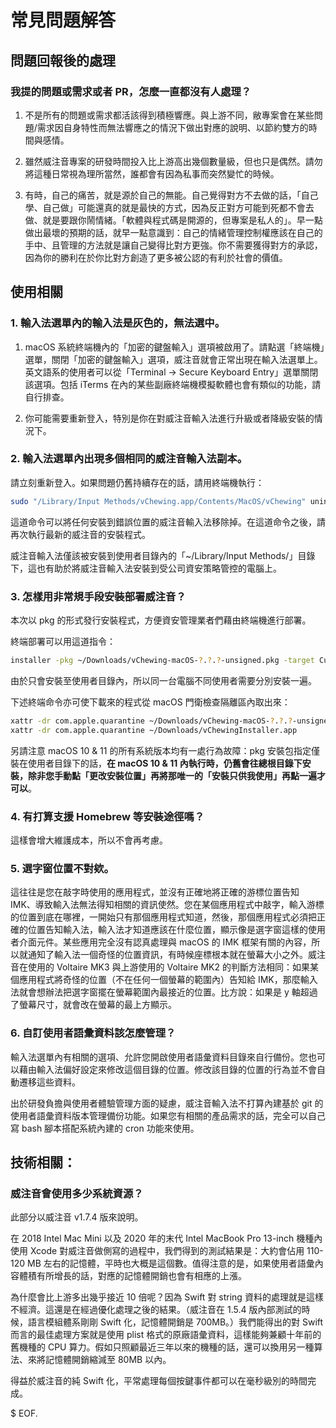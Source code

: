 # 常見問題解答

## 問題回報後的處理

### 我提的問題或需求或者 PR，怎麼一直都沒有人處理？

1. 不是所有的問題或需求都活該得到積極響應。與上游不同，敝專案會在某些問題/需求因自身特性而無法響應之的情況下做出對應的說明、以節約雙方的時間與感情。

2. 雖然威注音專案的研發時間投入比上游高出幾個數量級，但也只是偶然。請勿將這種日常視為理所當然，誰都會有因為私事而突然變忙的時候。

3. 有時，自己的痛苦，就是源於自己的無能。自己覺得對方不去做的話，「自己學、自己做」可能還真的就是最快的方式，因為反正對方可能到死都不會去做、就是要跟你鬧情緒。「軟體與程式碼是開源的，但專案是私人的」。早一點做出最壞的預期的話，就早一點意識到：自己的情緒管理控制權應該在自己的手中、且管理的方法就是讓自己變得比對方更強。你不需要獲得對方的承認，因為你的勝利在於你比對方創造了更多被公認的有利於社會的價值。

## 使用相關

### 1. 輸入法選單內的輸入法是灰色的，無法選中。

1. macOS 系統終端機內的「加密的鍵盤輸入」選項被啟用了。請點選「終端機」選單，關閉「加密的鍵盤輸入」選項，威注音就會正常出現在輸入法選單上。英文語系的使用者可以從「Terminal -> Secure Keyboard Entry」選單關閉該選項。包括 iTerms 在內的某些副廠終端機模擬軟體也會有類似的功能，請自行排查。

2. 你可能需要重新登入，特別是你在對威注音輸入法進行升級或者降級安裝的情況下。

### 2. 輸入法選單內出現多個相同的威注音輸入法副本。

請立刻重新登入。如果問題仍舊持續存在的話，請用終端機執行：

```bash
sudo "/Library/Input Methods/vChewing.app/Contents/MacOS/vChewing" uninstall
```

這道命令可以將任何安裝到錯誤位置的威注音輸入法移除掉。在這道命令之後，請再次執行最新的威注音的安裝程式。

威注音輸入法僅該被安裝到使用者目錄內的「~/Library/Input Methods/」目錄下，這也有助於將威注音輸入法安裝到受公司資安策略管控的電腦上。

### 3. 怎樣用非常規手段安裝部署威注音？

本次以 pkg 的形式發行安裝程式，方便資安管理業者們藉由終端機進行部署。

 終端部署可以用這道指令：
```bash
installer -pkg ~/Downloads/vChewing-macOS-?.?.?-unsigned.pkg -target CurrentUserHomeDirectory
```

由於只會安裝至使用者目錄內，所以同一台電腦不同使用者需要分別安裝一遍。

下述終端命令亦可使下載來的程式從 macOS 門衛檢查隔離區內取出來：
```bash
xattr -dr com.apple.quarantine ~/Downloads/vChewing-macOS-?.?.?-unsigned.pkg
xattr -dr com.apple.quarantine ~/Downloads/vChewingInstaller.app
```
另請注意 macOS 10 & 11 的所有系統版本均有一處行為故障：pkg 安裝包指定僅裝在使用者目錄下的話，**在 macOS 10 & 11
 內執行時，仍舊會往總根目錄下安裝，除非您手動點「更改安裝位置」再將那唯一的「安裝只供我使用」再點一遍才可以**。

### 4. 有打算支援 Homebrew 等安裝途徑嗎？

這樣會增大維護成本，所以不會再考慮。

### 5. 選字窗位置不對欸。

這往往是您在敲字時使用的應用程式，並沒有正確地將正確的游標位置告知 IMK、導致輸入法無法得知相關的資訊使然。您在某個應用程式中敲字，輸入游標的位置到底在哪裡，一開始只有那個應用程式知道，然後，那個應用程式必須把正確的位置告知輸入法，輸入法才知道應該在什麼位置，顯示像是選字窗這樣的使用者介面元件。某些應用完全沒有認真處理與 macOS 的 IMK 框架有關的內容，所以就通知了輸入法一個奇怪的位置資訊，有時候座標根本就在螢幕大小之外。威注音在使用的 Voltaire MK3 與上游使用的 Voltaire MK2 的判斷方法相同：如果某個應用程式將奇怪的位置（不在任何一個螢幕的範圍內）告知給 IMK，那麼輸入法就會想辦法把選字窗擺在螢幕範圍內最接近的位置。比方說：如果是 y 軸超過了螢幕尺寸，就會改在螢幕的最上方顯示。

### 6. 自訂使用者語彙資料該怎麼管理？

輸入法選單內有相關的選項、允許您開啟使用者語彙資料目錄來自行備份。您也可以藉由輸入法偏好設定來修改這個目錄的位置。修改該目錄的位置的行為並不會自動遷移這些資料。

出於研發負擔與使用者體驗管理方面的疑慮，威注音輸入法不打算內建基於 git 的使用者語彙資料版本管理備份功能。如果您有相關的產品需求的話，完全可以自己寫 bash 腳本搭配系統內建的 cron 功能來使用。

## 技術相關：

### 威注音會使用多少系統資源？

此部分以威注音 v1.7.4 版來說明。

在 2018 Intel Mac Mini 以及 2020 年的末代 Intel MacBook Pro 13-inch 機種內使用 Xcode 對威注音做側寫的過程中，我們得到的測試結果是：大約會佔用 110-120 MB 左右的記憶體，平時也大概是這個數。值得注意的是，如果使用者語彙內容體積有所增長的話，對應的記憶體開銷也會有相應的上漲。

為什麼會比上游多出幾乎接近 10 倍呢？因為 Swift 對 string 資料的處理就是這樣不經濟。這還是在經過優化處理之後的結果。（威注音在 1.5.4 版內部測試的時候，語言模組體系剛剛 Swift 化，記憶體開銷是 700MB。）我們能得出的對 Swift 而言的最佳處理方案就是使用 plist 格式的原廠語彙資料，這樣能夠兼顧十年前的舊機種的 CPU 算力。假如只照顧最近三年以來的機種的話，還可以換用另一種算法、來將記憶體開銷縮減至 80MB 以內。

得益於威注音的純 Swift 化，平常處理每個按鍵事件都可以在毫秒級別的時間完成。

$ EOF.
